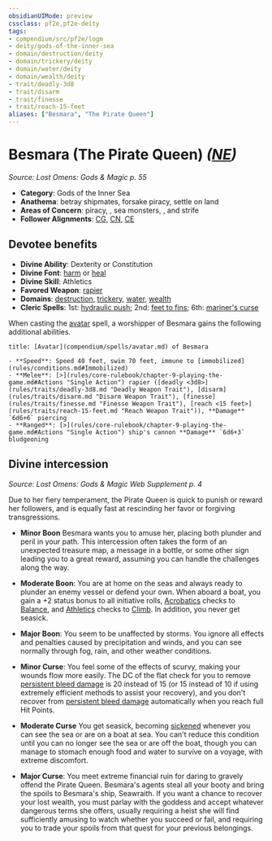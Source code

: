 ```yaml
---
obsidianUIMode: preview
cssclass: pf2e,pf2e-deity
tags:
- compendium/src/pf2e/logm
- deity/gods-of-the-inner-sea
- domain/destruction/deity
- domain/trickery/deity
- domain/water/deity
- domain/wealth/deity
- trait/deadly-3d8
- trait/disarm
- trait/finesse
- trait/reach-15-feet
aliases: ["Besmara", "The Pirate Queen"]
---
```

# Besmara (The Pirate Queen) *([NE](rules/traits/ne-b1.md "Neutral Evil Alignment Trait"))*  
*Source: Lost Omens: Gods & Magic p. 55*  

- **Category**: Gods of the Inner Sea
- **Anathema**: betray shipmates, forsake piracy, settle on land
- **Areas of Concern**: piracy, , sea monsters, , and strife
- **Follower Alignments**: [CG](rules/traits/cg-b1.md "Chaotic Good Alignment Trait"), [CN](rules/traits/cn-b1.md "Chaotic Neutral Alignment Trait"), [CE](rules/traits/ce-b1.md "Chaotic Evil Alignment Trait")

## Devotee benefits

- **Divine Ability**: Dexterity or Constitution
- **Divine Font**: [harm](compendium/spells/harm.md) or [heal](compendium/spells/heal.md)
- **Divine Skill**: Athletics
- **Favored Weapon**: [rapier](compendium/equipment/items/rapier.md)
- **Domains**: [destruction](compendium/setting/domains.md#Destruction), [trickery](compendium/setting/domains.md#Trickery), [water](compendium/setting/domains.md#Water), [wealth](compendium/setting/domains.md#Wealth)
- **Cleric Spells**: 1st: [hydraulic push](compendium/spells/hydraulic-push.md); 2nd: [feet to fins](compendium/spells/feet-to-fins.md); 6th: [mariner's curse](compendium/spells/mariners-curse.md)

When casting the [avatar](compendium/spells/avatar.md) spell, a worshipper of Besmara gains the following additional abilities.

```ad-embed-avatar
title: [Avatar](compendium/spells/avatar.md) of Besmara

- **Speed**: Speed 40 feet, swim 70 feet, immune to [immobilized](rules/conditions.md#Immobilized)
- **Melee**: [>](rules/core-rulebook/chapter-9-playing-the-game.md#Actions "Single Action") rapier ([deadly <3d8>](rules/traits/deadly-3d8.md "Deadly Weapon Trait"), [disarm](rules/traits/disarm.md "Disarm Weapon Trait"), [finesse](rules/traits/finesse.md "Finesse Weapon Trait"), [reach <15 feet>](rules/traits/reach-15-feet.md "Reach Weapon Trait")), **Damage** `6d6+6` piercing
- **Ranged**: [>](rules/core-rulebook/chapter-9-playing-the-game.md#Actions "Single Action") ship's cannon **Damage** `6d6+3` bludgeoning
```

## Divine intercession
*Source: Lost Omens: Gods & Magic Web Supplement p. 4*

Due to her fiery temperament, the Pirate Queen is quick to punish or reward her followers, and is equally fast at rescinding her favor or forgiving transgressions.

- **Minor Boon** Besmara wants you to amuse her, placing both plunder and peril in your path. This intercession often takes the form of an unexpected treasure map, a message in a bottle, or some other sign leading you to a great reward, assuming you can handle the challenges along the way.
- **Moderate Boon**: You are at home on the seas and always ready to plunder an enemy vessel or defend your own. When aboard a boat, you gain a +2 status bonus to all initiative rolls, [Acrobatics](compendium/skills.md#Acrobatics) checks to [Balance](rules/actions/balance.md), and [Athletics](compendium/skills.md#Athletics) checks to [Climb](rules/actions/climb.md). In addition, you never get seasick.
- **Major Boon**: You seem to be unaffected by storms. You ignore all effects and penalties caused by precipitation and winds, and you can see normally through fog, rain, and other weather conditions.

- **Minor Curse**: You feel some of the effects of scurvy, making your wounds flow more easily. The DC of the flat check for you to remove [persistent bleed damage](rules/conditions.md#Persistent%20Damage) is 20 instead of 15 (or 15 instead of 10 if using extremely efficient methods to assist your recovery), and you don't recover from [persistent bleed damage](rules/conditions.md#Persistent%20Damage) automatically when you reach full Hit Points.
- **Moderate Curse** You get seasick, becoming [sickened](rules/conditions.md#Sickened) whenever you can see the sea or are on a boat at sea. You can't reduce this condition until you can no longer see the sea or are off the boat, though you can manage to stomach enough food and water to survive on a voyage, with extreme discomfort.
- **Major Curse**: You meet extreme financial ruin for daring to gravely offend the Pirate Queen. Besmara's agents steal all your booty and bring the spoils to Besmara's ship, Seawraith. If you want a chance to recover your lost wealth, you must parlay with the goddess and accept whatever dangerous terms she offers, usually requiring a heist she will find sufficiently amusing to watch whether you succeed or fail, and requiring you to trade your spoils from that quest for your previous belongings.